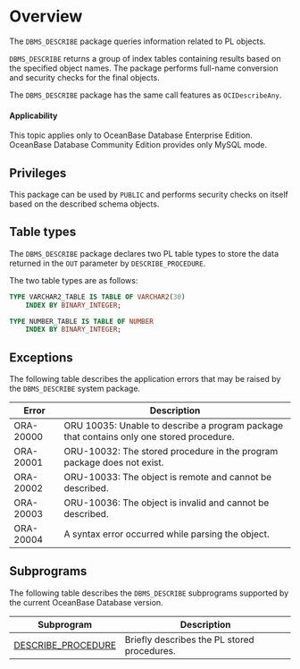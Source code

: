 Overview
=====================================
The `DBMS_DESCRIBE` package queries information related to PL objects.

`DBMS_DESCRIBE` returns a group of index tables containing results based on the specified object names. The package performs full-name conversion and security checks for the final objects.

The `DBMS_DESCRIBE` package has the same call features as `OCIDescribeAny`.

<main id="notice" >
    <h4>Applicability</h4>
    <p>This topic applies only to OceanBase Database Enterprise Edition. OceanBase Database Community Edition provides only MySQL mode. </p>
  </main>

Privileges
---------------------------------------

This package can be used by `PUBLIC` and performs security checks on itself based on the described schema objects.

Table types
--------------------------------------

The `DBMS_DESCRIBE` package declares two PL table types to store the data returned in the `OUT` parameter by `DESCRIBE_PROCEDURE`.

The two table types are as follows:

```sql
TYPE VARCHAR2_TABLE IS TABLE OF VARCHAR2(30)
    INDEX BY BINARY_INTEGER;

TYPE NUMBER_TABLE IS TABLE OF NUMBER
    INDEX BY BINARY_INTEGER;
```



Exceptions
-------------------------------------

The following table describes the application errors that may be raised by the `DBMS_DESCRIBE` system package.


| Error     | Description                                                                              |
|-----------|------------------------------------------------------------------------------------------|
| ORA-20000 | ORU 10035: Unable to describe a program package that contains only one stored procedure. |
| ORA-20001 | ORU-10032: The stored procedure in the program package does not exist.                   |
| ORA-20002 | ORU-10033: The object is remote and cannot be described.                                 |
| ORA-20003 | ORU-10036: The object is invalid and cannot be described.                                |
| ORA-20004 | A syntax error occurred while parsing the object.                                        |



Subprograms
----------------------------------------

The following table describes the `DBMS_DESCRIBE` subprograms supported by the current OceanBase Database version.


| Subprogram                                           | Description                                 |
|------------------------------------------------------|---------------------------------------------|
| [DESCRIBE_PROCEDURE](../5600.dbms-describe-oracle/200.describe-procedure-oracle.md) | Briefly describes the PL stored procedures. |


